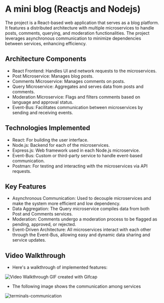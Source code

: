 # A mini blog (Reactjs and Nodejs)

The project is a React-based web application that serves as a blog platform. It features a distributed architecture with multiple microservices to handle posts, comments, querying, and moderation functionalities. The project leverages asynchronous communication to minimize dependencies between services, enhancing efficiency.

## Architecture Components

* React Frontend: Handles UI and network requests to the microservices.
* Post Microservice: Manages blog posts.
* Comments Microservice: Manages comments on posts.
* Query Microservice: Aggregates and serves data from posts and comments.
* Moderation Microservice: Flags and filters comments based on language and approval status.
* Event-Bus: Facilitates communication between microservices by sending and receiving events.

## Technologies Implemented

* React: For building the user interface.
* Node.js: Backend for each of the microservices.
* Express.js: Web framework used in each Node.js microservice.
* Event-Bus: Custom or third-party service to handle event-based communication.
* Postman: For testing and interacting with the microservices via API requests.


## Key Features

* Asynchronous Communication: Used to decouple microservices and make the system more efficient and low dependency.
* Data Aggregation: The Query microservice compiles data from both Post and Comments services.
* Moderation: Comments undergo a moderation process to be flagged as pending, approved, or rejected.
* Event-Driven Architecture: All microservices interact with each other through the Event-Bus, allowing easy and dynamic data sharing and service updates.

## Video Walkthrough

* Here's a walkthrough of implemented features:

<img src="./assets/microservices blogpost.gif" title='Video Walkthrough' width='' alt='Video Walkthrough' />
     GIF created with Gifcap  

* The following image shows the communication among services
<img src="./assets/terminals-communication.jps" title='terminals-communication' width='' alt='terminals-communication' />
